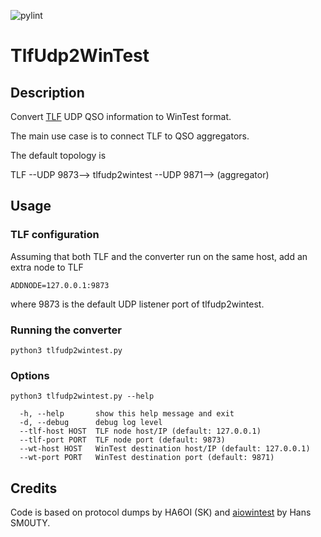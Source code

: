 ![pylint](https://img.shields.io/badge/pylint-9.09-green?logo=python&logoColor=white) 

# TlfUdp2WinTest

## Description

Convert [TLF](https://github.com/tlf/tlf) UDP QSO information to WinTest format.

The main use case is to connect TLF to QSO aggregators.

The default topology is

TLF --UDP 9873--> tlfudp2wintest --UDP 9871--> (aggregator)


## Usage

### TLF configuration

Assuming that both TLF and the converter run on the same host,
add an extra node to TLF

```
ADDNODE=127.0.0.1:9873
```

where 9873 is the default UDP listener port of tlfudp2wintest.

### Running the converter

```
python3 tlfudp2wintest.py
```

### Options

```
python3 tlfudp2wintest.py --help

  -h, --help       show this help message and exit
  -d, --debug      debug log level
  --tlf-host HOST  TLF node host/IP (default: 127.0.0.1)
  --tlf-port PORT  TLF node port (default: 9873)
  --wt-host HOST   WinTest destination host/IP (default: 127.0.0.1)
  --wt-port PORT   WinTest destination port (default: 9871)

```

## Credits

Code is based on protocol dumps by HA6OI (SK)
and [aiowintest](https://github.com/hin/aiowintest) by Hans SM0UTY.

